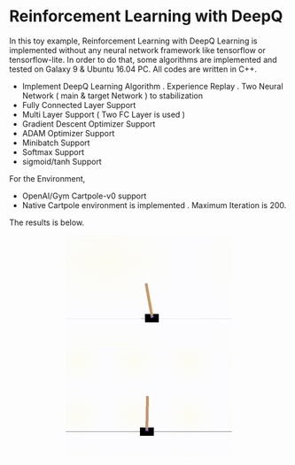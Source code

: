 # Reinforcement Learning with DeepQ

In this toy example, Reinforcement Learning with DeepQ Learning is implemented without any neural network framework like tensorflow or tensorflow-lite. In order to do that, some algorithms are implemented and  tested on Galaxy 9 & Ubuntu 16.04 PC. All codes are written in C++.

- Implement DeepQ Learning Algorithm
. Experience Replay
. Two Neural Network ( main & target Network ) to stabilization
- Fully Connected Layer Support
- Multi Layer Support ( Two FC Layer is used )
- Gradient Descent Optimizer Support
- ADAM Optimizer Support
- Minibatch Support
- Softmax Support
- sigmoid/tanh Support

For the Environment,
- OpenAI/Gym Cartpole-v0 support
- Native Cartpole environment is implemented
. Maximum Iteration is 200.

The results is below.

<p align=center>
<img src =https://github.com/nnstreamer/nntrainer/blob/master/doc/de916e80-0b9f-11ea-9950-5c40d2bef8e4.gif width=300 >
<img src =https://github.com/nnstreamer/nntrainer/blob/master/doc/d2f17800-0b9e-11ea-8060-edfeacd6c71e.gif width=300 >
</p>
